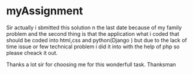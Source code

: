 # myAssignment

Sir actually i sbmitted this solution n the last date because of my family problem and the second thing is that the application
what i coded that should be coded into html,css and python(Django ) but due to the lack of time issue or few technical problem i
did it into with the help of php so please cheack it out.


Thanks a lot sir for choosing me for this wonderfull task.
Thanksman
